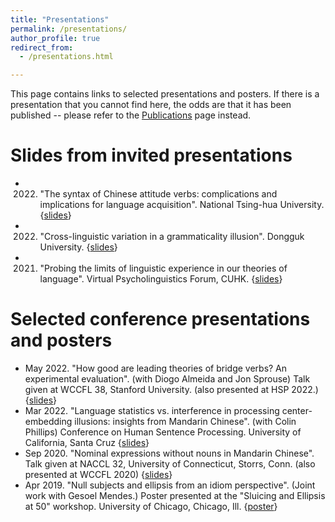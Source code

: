 ```yaml
---
title: "Presentations"
permalink: /presentations/
author_profile: true
redirect_from: 
  - /presentations.html

---
```


This page contains links to selected presentations and posters. If there is a presentation that you cannot find here, the odds are that it has been published -- please refer to the [Publications](https://z-n-huang.github.io/publications) page instead. 

Slides from invited presentations
======
+ 2022. "The syntax of Chinese attitude verbs: complications and implications for language acquisition". National Tsing-hua University. {[slides](https://z-n-huang.github.io/files/presentations/Huang2022_NTHU.pdf)}
+ 2022. "Cross-linguistic variation in a grammaticality illusion". Dongguk University. {[slides](https://z-n-huang.github.io/files/presentations/Huang2022_Dongguk.pdf)}
+ 2021. "Probing the limits of linguistic experience in our theories of language". Virtual Psycholinguistics Forum, CUHK. {[slides](https://z-n-huang.github.io/files/presentations/Huang2021_VPF.pdf)}

Selected conference presentations and posters
======
+ May 2022. "How good are leading theories of bridge verbs? An experimental evaluation". (with Diogo Almeida and Jon Sprouse) Talk given at WCCFL 38, Stanford University. (also presented at HSP 2022.) {[slides](https://z-n-huang.github.io/files/presentations/HuangAlmeidaSprouse2022_WCCFL_bridge_verbs.pdf)}
+ Mar 2022. "Language statistics vs. interference in processing center-embedding illusions: insights from Mandarin Chinese". (with Colin Phillips) Conference on Human Sentence Processing. University of California, Santa Cruz {[slides](https://z-n-huang.github.io/files/presentations/HuangPhillips2022_HSP_missing_NP.pdf)}
+ Sep 2020. "Nominal expressions without nouns in Mandarin Chinese". Talk given at NACCL 32, University of Connecticut, Storrs, Conn. (also presented at WCCFL 2020) {[slides](https://z-n-huang.github.io/files/presentations/Huang2020_NACCL32_classifiers_slides.pdf)} 
+ Apr 2019. "Null subjects and ellipsis from an idiom perspective". (Joint work with Gesoel Mendes.) Poster presented at the "Sluicing and Ellipsis at 50" workshop. University of Chicago, Chicago, Ill. {[poster](https://z-n-huang.github.io/files/presentations/MendesHuang2019_sluicing_null_subjects.pdf)}
